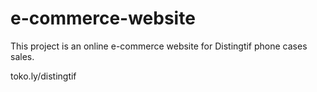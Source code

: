 # e-commerce-website

This project is an online e-commerce website for Distingtif phone cases sales.

toko.ly/distingtif
